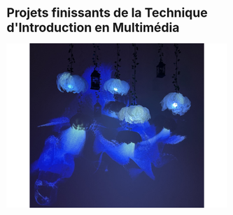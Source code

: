 # Projets finissants de la Technique d'Introduction en Multimédia

![photo](media/presentation_projet.jpg)

